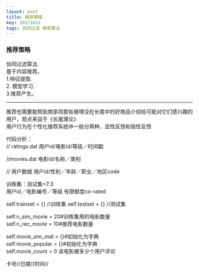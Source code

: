 ```yaml
---
layout: post
title: 推荐策略
key: 20171031
tags: 协同过滤 推荐算法
---
```

### 推荐策略
协同过滤算法.    
基于内容推荐。    
1.特征提取.  
2. 模型学习.  
3.推荐产生。

---
推荐也需要能帮助商家将那些被埋没在长尾中的好商品介绍给可能对它们感兴趣的用户，观点来自于《长尾理论》  
用户行为在个性化推荐系统中一般分两种，显性反馈和隐性反馈

代码分析：  
// ratings.dat
用户id/电影id/等级／时间戳

//movies.dat 
电影id/名称／类别

// 用户数据
用户id/性别／年龄／职业／地区code

训练集：测试集=7:3    
用户id／电影编号／等级
有限额度co-rated

self.trainset = {}  //训练集
self.testset = {}  //测试集

self.n_sim_movie = 20#训练集用的电影数量  
self.n_rec_movie = 10#推荐电影数量  
 
self.movie_sim_mat = {}#初始化为字典  
self.movie_popular = {}#初始化为字典  
self.movie_count = 0  该电影被多少个用户评论

卡号//日期//时间//